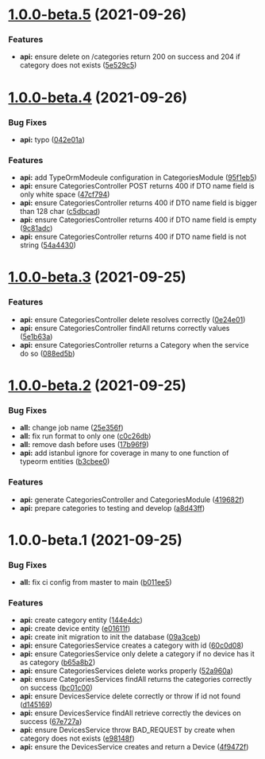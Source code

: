 # [1.0.0-beta.5](https://github.com/guifonte/dev-ice/compare/v1.0.0-beta.4...v1.0.0-beta.5) (2021-09-26)

### Features

- **api:** ensure delete on /categories return 200 on success and 204 if category does not exists ([5e529c5](https://github.com/guifonte/dev-ice/commit/5e529c5d52a5c282c0d90cf36a0dede503811f06))

# [1.0.0-beta.4](https://github.com/guifonte/dev-ice/compare/v1.0.0-beta.3...v1.0.0-beta.4) (2021-09-26)

### Bug Fixes

- **api:** typo ([042e01a](https://github.com/guifonte/dev-ice/commit/042e01ac0a456fecb004de4c2a0791ecf3d68de3))

### Features

- **api:** add TypeOrmModeule configuration in CategoriesModule ([95f1eb5](https://github.com/guifonte/dev-ice/commit/95f1eb5a263980f9eb8aefa27007a5a34f705838))
- **api:** ensure CategoriesController POST returns 400 if DTO name field is only white space ([47cf794](https://github.com/guifonte/dev-ice/commit/47cf79453ed7a585c75eb77a88b9988abf99ee7e))
- **api:** ensure CategoriesController returns 400 if DTO name field is bigger than 128 char ([c5dbcad](https://github.com/guifonte/dev-ice/commit/c5dbcad3a3a6d0299c104972601924ce748795fc))
- **api:** ensure CategoriesController returns 400 if DTO name field is empty ([9c81adc](https://github.com/guifonte/dev-ice/commit/9c81adc41e074510f67db0fa9de71c7922990246))
- **api:** ensure CategoriesController returns 400 if DTO name field is not string ([54a4430](https://github.com/guifonte/dev-ice/commit/54a44306217fcbaae07f0f1f01e8e7c027a57c7f))

# [1.0.0-beta.3](https://github.com/guifonte/dev-ice/compare/v1.0.0-beta.2...v1.0.0-beta.3) (2021-09-25)

### Features

- **api:** ensure CategoriesController delete resolves correctly ([0e24e01](https://github.com/guifonte/dev-ice/commit/0e24e01ded03773058a0a5e6a5fdbb713ef94ae7))
- **api:** ensure CategoriesController findAll returns correctly values ([5e1b63a](https://github.com/guifonte/dev-ice/commit/5e1b63a3b4fdaca359d2a073624bf460e0cd3129))
- **api:** ensure CategoriesController returns a Category when the service do so ([088ed5b](https://github.com/guifonte/dev-ice/commit/088ed5bbfae08f3ca36d67dd4d5ef1dd4c1f634e))

# [1.0.0-beta.2](https://github.com/guifonte/dev-ice/compare/v1.0.0-beta.1...v1.0.0-beta.2) (2021-09-25)

### Bug Fixes

- **all:** change job name ([25e356f](https://github.com/guifonte/dev-ice/commit/25e356f680ef9eb962803c940eb8dee9b6c61dc3))
- **all:** fix run format to only one ([c0c26db](https://github.com/guifonte/dev-ice/commit/c0c26dbc89e554af4e4fd42edfd3158bca8206c7))
- **all:** remove dash before uses ([17b96f9](https://github.com/guifonte/dev-ice/commit/17b96f959ff3ec9e138176f58ef38777a35562e8))
- **api:** add istanbul ignore for coverage in many to one function of typeorm entities ([b3cbee0](https://github.com/guifonte/dev-ice/commit/b3cbee0c3c41a48b4df8a193bcd3e6d25ea8ccc7))

### Features

- **api:** generate CategoriesController and CategoriesModule ([419682f](https://github.com/guifonte/dev-ice/commit/419682f57f720e63a323c8477862558325844bdf))
- **api:** prepare categories to testing and develop ([a8d43ff](https://github.com/guifonte/dev-ice/commit/a8d43ffd98400b97d42ef5b5b7f307dc579bde15))

# 1.0.0-beta.1 (2021-09-25)

### Bug Fixes

- **all:** fix ci config from master to main ([b011ee5](https://github.com/guifonte/dev-ice/commit/b011ee5e9aaac40bba08e0d90633f27ad0306cd9))

### Features

- **api:** create category entity ([144e4dc](https://github.com/guifonte/dev-ice/commit/144e4dc4c4afa484c6fb09feda8ccc46de17e828))
- **api:** create device entity ([e01611f](https://github.com/guifonte/dev-ice/commit/e01611f769e67aa29a88848d66159eaea9fa0ce3))
- **api:** create init migration to init the database ([09a3ceb](https://github.com/guifonte/dev-ice/commit/09a3ceb45b81ec54ef08ca37f8b1a2803aab7f40))
- **api:** ensure CategoriesService creates a category with id ([60c0d08](https://github.com/guifonte/dev-ice/commit/60c0d087929af47eb00c101f7d5901c5f4e76add))
- **api:** ensure CategoriesService only delete a category if no device has it as category ([b65a8b2](https://github.com/guifonte/dev-ice/commit/b65a8b25eac4e89f5c9d7ff3ef8ed57fadeed2b4))
- **api:** ensure CategoriesServices delete works properly ([52a960a](https://github.com/guifonte/dev-ice/commit/52a960aaf6b38f7bd00fe52c85d9b1614c87e43d))
- **api:** ensure CategoriesServices findAll returns the categories correctly on success ([bc01c00](https://github.com/guifonte/dev-ice/commit/bc01c0033cee55b2709b08edcf51eaba2d474cae))
- **api:** ensure DevicesService delete correctly or throw if id not found ([d145169](https://github.com/guifonte/dev-ice/commit/d145169cad732c29aef157673e0f51abcce1999b))
- **api:** ensure DevicesService findAll retrieve correctly the devices on success ([67e727a](https://github.com/guifonte/dev-ice/commit/67e727ad798ae75a45a5234ebb6453cf6a09e22e))
- **api:** ensure DevicesService throw BAD_REQUEST by create when category does not exists ([e98148f](https://github.com/guifonte/dev-ice/commit/e98148f18e6c9b272a4768f2fc4b50335e93c835))
- **api:** ensure the DevicesService creates and return a Device ([4f9472f](https://github.com/guifonte/dev-ice/commit/4f9472f07484661395310296d046b0a937116253))
